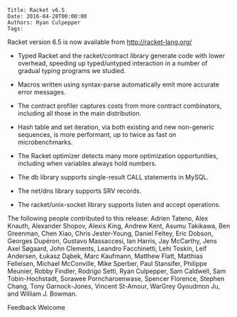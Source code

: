    Title: Racket v6.5
    Date: 2016-04-28T00:00:00
    Authors: Ryan Culpepper
    Tags:

Racket version 6.5 is now available from http://racket-lang.org/

* Typed Racket and the racket/contract library generate code with lower overhead, speeding up typed/untyped interaction in a number of gradual typing programs we studied.

* Macros written using syntax-parse automatically emit more accurate error messages.

* The contract profiler captures costs from more contract combinators, including all those in the main distribution.

* Hash table and set iteration, via both existing and new non-generic sequences, is more performant, up to twice as fast on microbenchmarks.

* The Racket optimizer detects many more optimization opportunities, including when variables always hold numbers.

* The db library supports single-result CALL statements in MySQL.

* The net/dns library supports SRV records.

* The racket/unix-socket library supports listen and accept operations.

The following people contributed to this release:
Adrien Tateno, Alex Knauth, Alexander Shopov, Alexis King, Andrew Kent, Asumu Takikawa, Ben Greenman, Chen Xiao, Chris Jester-Young, Daniel Feltey, Eric Dobson, Georges Dupéron, Gustavo Massaccesi, Ian Harris, Jay McCarthy, Jens Axel Søgaard, John Clements, Leandro Facchinetti, Lehi Toskin, Leif Andersen, Łukasz Dąbek, Marc Kaufmann, Matthew Flatt, Matthias Felleisen, Michael McConville, Mike Sperber, Paul Stansifer, Philippe Meunier, Robby Findler, Rodrigo Setti, Ryan Culpepper, Sam Caldwell, Sam Tobin-Hochstadt, Sorawee Porncharoenwase, Spencer Florence, Stephen Chang, Tony Garnock-Jones, Vincent St-Amour, WarGrey Gyoudmon Ju, and William J. Bowman.

Feedback Welcome


